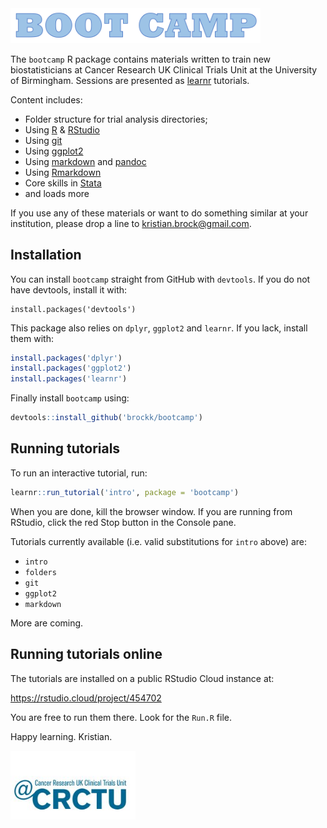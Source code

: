 
<img src="inst/images/logo.PNG" width="400">

The `bootcamp` R package contains materials written to train new
biostatisticians at Cancer Research UK Clinical Trials Unit at the
University of Birmingham. Sessions are presented as
[learnr](https://rstudio.github.io/learnr/) tutorials.

Content includes:

  - Folder structure for trial analysis directories;
  - Using [R](https://www.r-project.org/) &
    [RStudio](https://www.rstudio.com/)
  - Using [git](https://git-scm.com/)
  - Using [ggplot2](https://r4ds.had.co.nz/data-visualisation.html)
  - Using [markdown](https://en.wikipedia.org/wiki/Markdown) and
    [pandoc](https://pandoc.org/)
  - Using [Rmarkdown](https://rmarkdown.rstudio.com/)
  - Core skills in [Stata](https://www.stata.com/)
  - and loads more

If you use any of these materials or want to do something similar at
your institution, please drop a line to <kristian.brock@gmail.com>.

## Installation

You can install `bootcamp` straight from GitHub with `devtools`. If you
do not have devtools, install it with:

``` rinstall_devtools
install.packages('devtools')
```

This package also relies on `dplyr`, `ggplot2` and `learnr`. If you
lack, install them with:

``` r
install.packages('dplyr')
install.packages('ggplot2')
install.packages('learnr')
```

Finally install `bootcamp` using:

``` r
devtools::install_github('brockk/bootcamp')
```

## Running tutorials

To run an interactive tutorial, run:

``` r
learnr::run_tutorial('intro', package = 'bootcamp')
```

When you are done, kill the browser window. If you are running from
RStudio, click the red Stop button in the Console pane.

Tutorials currently available (i.e. valid substitutions for `intro`
above) are:

  - `intro`
  - `folders`
  - `git`
  - `ggplot2`
  - `markdown`

More are coming.

## Running tutorials online

The tutorials are installed on a public RStudio Cloud instance at:

<https://rstudio.cloud/project/454702>

You are free to run them there. Look for the `Run.R` file.

Happy learning. Kristian.

<img src="inst/images/crctu.jpg" width="200">
